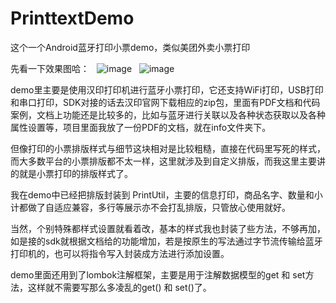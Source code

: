 # PrinttextDemo
这个一个Android蓝牙打印小票demo，类似美团外卖小票打印


先看一下效果图哈：
&nbsp;&nbsp;![image](https://github.com/weioule/PrintDemo/blob/master/app/info/img01.png)&nbsp;&nbsp;
![image](https://github.com/weioule/PrintDemo/blob/master/app/info/img01.png)

demo里主要是使用汉印打印机进行蓝牙小票打印，它还支持WiFi打印，USB打印和串口打印，SDK对接的话去汉印官网下载相应的zip包，里面有PDF文档和代码案例，文档上功能还是比较多的，比如与蓝牙进行关联以及各种状态获取以及各种属性设置等，项目里面我放了一份PDF的文档，就在info文件夹下。

但像打印的小票排版样式与细节这块相对是比较粗糙，直接在代码里写死的样式，而大多数平台的小票排版都不太一样，这里就涉及到自定义排版，而我这里主要讲的就是小票打印的排版样式了。

我在demo中已经把排版封装到 PrintUtil，主要的信息打印，商品名字、数量和小计都做了自适应兼容，多行等展示亦不会打乱排版，只管放心使用就好。

当然，个别特殊都样式设置就看着改，基本的样式我也封装了些方法，不够再加，如是接的sdk就根据文档给的功能增加，若是按原生的写法通过字节流传输给蓝牙打印机的，也可以将指令写入封装成方法进行添加设置。

demo里面还用到了lombok注解框架，主要是用于注解数据模型的get 和 set方法，这样就不需要写那么多凌乱的get() 和 set()了。



